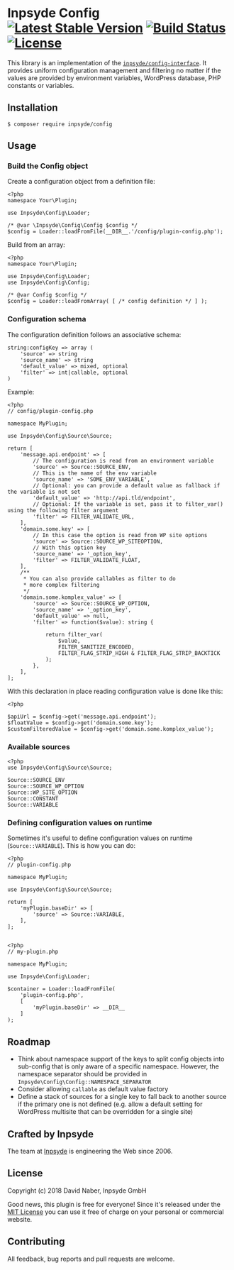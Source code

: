 # Inpsyde Config [![Latest Stable Version](https://poser.pugx.org/inpsyde/config/v/stable?format=flat-square)](https://packagist.org/packages/inpsyde/config) [![Build Status](https://img.shields.io/travis-ci/inpsyde/config.svg?style=flat-square)](https://travis-ci.org/inpsyde/config) [![License](https://poser.pugx.org/inpsyde/config/license?format=flat-square)](https://packagist.org/packages/inpsyde/config)


This library is an implementation of the [`inpsyde/config-interface`](https://github.com/inpsyde/config-interface/). It provides uniform configuration management and filtering no matter if the values are provided by environment variables, WordPress database, PHP constants or variables.

## Installation

```
$ composer require inpsyde/config
```

## Usage

### Build the Config object

Create a configuration object from a definition file:

    <?php
    namespace Your\Plugin;
    
    use Inpsyde\Config\Loader;
    
    /* @var \Inpsyde\Config\Config $config */
    $config = Loader::loadFromFile(__DIR__.'/config/plugin-config.php');

Build from an array:

    <?php
    namespace Your\Plugin;
    
    use Inpsyde\Config\Loader;
    use Inpsyde\Config\Config;
    
    /* @var Config $config */
    $config = Loader::loadFromArray( [ /* config definition */ ] );


### Configuration schema

The configuration definition follows an associative schema:

    string:configKey => array (
        'source' => string
        'source_name' => string
        'default_value' => mixed, optional
        'filter' => int|callable, optional
    )

Example:

    <?php
    // config/plugin-config.php
    
    namespace MyPlugin;
    
    use Inpsyde\Config\Source\Source;
    
    return [
        'message.api.endpoint' => [
            // The configuration is read from an environment variable
            'source' => Source::SOURCE_ENV,
            // This is the name of the env variable
            'source_name' => 'SOME_ENV_VARIABLE',
            // Optional: you can provide a default value as fallback if the variable is not set
            'default_value' => 'http://api.tld/endpoint',
            // Optional: If the variable is set, pass it to filter_var() using the following filter argument
            'filter' => FILTER_VALIDATE_URL,
        ],
        'domain.some.key' => [
            // In this case the option is read from WP site options
            'source' => Source::SOURCE_WP_SITEOPTION,
            // With this option key
            'source_name' => '_option_key',
            'filter' => FILTER_VALIDATE_FLOAT,
        ],
        /**
         * You can also provide callables as filter to do
         * more complex filtering
         */
        'domain.some.komplex_value' => [
            'source' => Source::SOURCE_WP_OPTION,
            'source_name' => '_option_key',
            'default_value' => null,
            'filter' => function($value): string {
    
                return filter_var(
                    $value,
                    FILTER_SANITIZE_ENCODED,
                    FILTER_FLAG_STRIP_HIGH & FILTER_FLAG_STRIP_BACKTICK
                );
            },
        ],
    ];


With this declaration in place reading configuration value is done like this:

    <?php
    
    $apiUrl = $config->get('message.api.endpoint');
    $floatValue = $config->get('domain.some.key');
    $customFilteredValue = $config->get('domain.some.komplex_value');


### Available sources

    <?php
    use Inpsyde\Config\Source\Source;
    
    Source::SOURCE_ENV
    Source::SOURCE_WP_OPTION
    Source::WP_SITE_OPTION
    Source::CONSTANT
    Source::VARIABLE

### Defining configuration values on runtime

Sometimes it's useful to define configuration values on runtime (`Source::VARIABLE`). This is how you can do:

    <?php
    // plugin-config.php
    
    namespace MyPlugin;
    
    use Inpsyde\Config\Source\Source;
    
    return [
        'myPlugin.baseDir' => [
            'source' => Source::VARIABLE,
        ],
    ];


    <?php
    // my-plugin.php
    
    namespace MyPlugin;
    
    use Inpsyde\Config\Loader;
    
    $container = Loader::loadFromFile(
        'plugin-config.php',
        [
            'myPlugin.baseDir' => __DIR__
        ]
    );

## Roadmap

 * Think about namespace support of the keys to split config objects into sub-config that is only aware of a specific namespace. However, the namespace separator should be provided in `Inpsyde\Config\Config::NAMESPACE_SEPARATOR`
 * Consider allowing `callable` as default value factory
 * Define a stack of sources for a single key to fall back to another source if the primary one is not defined (e.g. allow a default setting for WordPress multisite that can be overridden for a single site)

## Crafted by Inpsyde

The team at [Inpsyde](https://inpsyde.com) is engineering the Web since 2006.

## License

Copyright (c) 2018 David Naber, Inpsyde GmbH

Good news, this plugin is free for everyone! Since it's released under the [MIT License](LICENSE) you can use it free of charge on your personal or commercial website.

## Contributing

All feedback, bug reports and pull requests are welcome.
